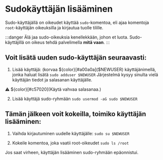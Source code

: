 # Sudokäyttäjän lisääminen

Sudo-käyttäjällä on oikeudet käyttää `sudo`-komentoa, eli ajaa komentoja `root`-käyttäjän oikeuksilla ja kirjautua tuolle tilille.

:::danger Älä jaa sudo-oikeuksia kenellekkään, johon et luota. Sudo-käyttäjillä on oikeus tehdä palvelimella **mitä vaan**.
:::

## Voit lisätä uuden sudo-käyttäjän seuraavasti:

1. Lisää käyttäjä:
(korvaa ${color}[#a00a0a]($NEWUSER) käyttäjänimellä, jonka haluat lisätä
```sudo adduser $NEWUSER```
Järjestelmä kysyy sinulta vielä käyttäjän tiedot ja salasanan käyttäjälle.

⚠️ ${color}[#c57020](Käytä vahvaa salasanaa.)

2. Lisää käyttäjä sudo-ryhmään
```sudo usermod -aG sudo $NEWUSER```

## Tämän jälkeen voit kokeilla, toimiko käyttäjän lisääminen:

1. Vaihda kirjautuminen uudelle käyttäjälle:
```sudo su $NEWUSER```

2. Kokeile komentoa, joka vaatii root-oikeudet
```sudo ls /root```

Jos saat virheen, käyttäjän lisääminen sudo-ryhmään epäonnistui.